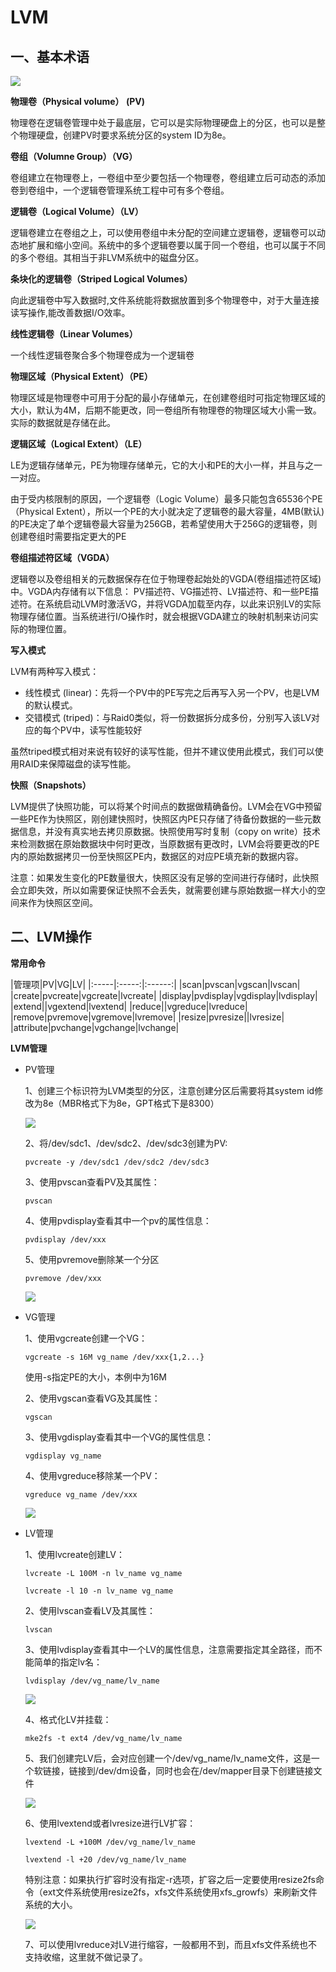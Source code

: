 # LVM #

## 一、基本术语 ##

![](img/LVM.png)

**物理卷（Physical volume） (PV)**

物理卷在逻辑卷管理中处于最底层，它可以是实际物理硬盘上的分区，也可以是整个物理硬盘，创建PV时要求系统分区的system ID为8e。

**卷组（Volumne Group）（VG）**

卷组建立在物理卷上，一卷组中至少要包括一个物理卷，卷组建立后可动态的添加卷到卷组中，一个逻辑卷管理系统工程中可有多个卷组。

**逻辑卷（Logical Volume）（LV）**

逻辑卷建立在卷组之上，可以使用卷组中未分配的空间建立逻辑卷，逻辑卷可以动态地扩展和缩小空间。系统中的多个逻辑卷要以属于同一个卷组，也可以属于不同的多个卷组。其相当于非LVM系统中的磁盘分区。

**条块化的逻辑卷（Striped Logical Volumes）**

向此逻辑卷中写入数据时,文件系统能将数据放置到多个物理卷中，对于大量连接读写操作,能改善数据I/O效率。

**线性逻辑卷（Linear Volumes）**

一个线性逻辑卷聚合多个物理卷成为一个逻辑卷

**物理区域（Physical Extent）（PE）**

物理区域是物理卷中可用于分配的最小存储单元，在创建卷组时可指定物理区域的大小，默认为4M，后期不能更改，同一卷组所有物理卷的物理区域大小需一致。实际的数据就是存储在此。

**逻辑区域（Logical Extent）（LE）**

LE为逻辑存储单元，PE为物理存储单元，它的大小和PE的大小一样，并且与之一一对应。

由于受内核限制的原因，一个逻辑卷（Logic Volume）最多只能包含65536个PE（Physical Extent），所以一个PE的大小就决定了逻辑卷的最大容量，4MB(默认) 的PE决定了单个逻辑卷最大容量为256GB，若希望使用大于256G的逻辑卷，则创建卷组时需要指定更大的PE

**卷组描述符区域（VGDA）**

逻辑卷以及卷组相关的元数据保存在位于物理卷起始处的VGDA(卷组描述符区域)中。VGDA内存储有以下信息： PV描述符、VG描述符、LV描述符、和一些PE描述符。在系统启动LVM时激活VG，并将VGDA加载至内存，以此来识别LV的实际物理存储位置。当系统进行I/O操作时，就会根据VGDA建立的映射机制来访问实际的物理位置。

**写入模式**

LVM有两种写入模式：

- 线性模式 (linear)：先将一个PV中的PE写完之后再写入另一个PV，也是LVM的默认模式。 
- 交错模式 (triped)：与Raid0类似，将一份数据拆分成多份，分别写入该LV对应的每个PV中，读写性能较好

虽然triped模式相对来说有较好的读写性能，但并不建议使用此模式，我们可以使用RAID来保障磁盘的读写性能。

**快照（Snapshots）**

LVM提供了快照功能，可以将某个时间点的数据做精确备份。LVM会在VG中预留一些PE作为快照区，刚创建快照时，快照区内PE只存储了待备份数据的一些元数据信息，并没有真实地去拷贝原数据。快照使用写时复制（copy on write）技术来检测数据在原始数据块中何时更改，当原数据有更改时，LVM会将要更改的PE内的原始数据拷贝一份至快照区PE内，数据区的对应PE填充新的数据内容。

注意：如果发生变化的PE数量很大，快照区没有足够的空间进行存储时，此快照会立即失效，所以如需要保证快照不会丢失，就需要创建与原始数据一样大小的空间来作为快照区空间。


## 二、LVM操作 ##

**常用命令**

|管理项|PV|VG|LV|
|:-----|:-----:|:------:|
|scan|pvscan|vgscan|lvscan|
|create|pvcreate|vgcreate|lvcreate|
|display|pvdisplay|vgdisplay|lvdisplay|
|extend||vgextend|lvextend|
|reduce||vgreduce|lvreduce|
|remove|pvremove|vgremove|lvremove|
|resize|pvresize||lvresize|
|attribute|pvchange|vgchange|lvchange|

**LVM管理**

- PV管理

	1、创建三个标识符为LVM类型的分区，注意创建分区后需要将其system id修改为8e（MBR格式下为8e，GPT格式下是8300）

	![](img/fdisk.png)

	2、将/dev/sdc1、/dev/sdc2、/dev/sdc3创建为PV:

	`pvcreate -y /dev/sdc1 /dev/sdc2 /dev/sdc3`

	3、使用pvscan查看PV及其属性：
	
	`pvscan`

	4、使用pvdisplay查看其中一个pv的属性信息：
	
	`pvdisplay /dev/xxx`

	5、使用pvremove删除某一个分区
	
	`pvremove /dev/xxx`

	![](img/MPV.png)

- VG管理

	1、使用vgcreate创建一个VG：

	`vgcreate -s 16M vg_name /dev/xxx{1,2...}`
	
	使用-s指定PE的大小，本例中为16M

	2、使用vgscan查看VG及其属性：

	`vgscan`

	3、使用vgdisplay查看其中一个VG的属性信息：

	`vgdisplay vg_name`

	4、使用vgreduce移除某一个PV：

	`vgreduce vg_name /dev/xxx`

	![](img/MVG.png)

- LV管理

	1、使用lvcreate创建LV：
	
	`lvcreate -L 100M -n lv_name vg_name`
	
	`lvcreate -l 10 -n lv_name vg_name`

	2、使用lvscan查看LV及其属性：

	`lvscan`

	3、使用lvdisplay查看其中一个LV的属性信息，注意需要指定其全路径，而不能简单的指定lv名：

	`lvdisplay /dev/vg_name/lv_name`

	![](img/MLV01.png)

	4、格式化LV并挂载：

	`mke2fs -t ext4 /dev/vg_name/lv_name`

	5、我们创建完LV后，会对应创建一个/dev/vg_name/lv_name文件，这是一个软链接，链接到/dev/dm设备，同时也会在/dev/mapper目录下创建链接文件
	
	![](img/devmapper.png)

	6、使用lvextend或者lvresize进行LV扩容：
	
	`lvextend -L +100M /dev/vg_name/lv_name`
	
	`lvextend -l +20 /dev/vg_name/lv_name`

	特别注意：如果执行扩容时没有指定-r选项，扩容之后一定要使用resize2fs命令（ext文件系统使用resize2fs，xfs文件系统使用xfs_growfs）来刷新文件系统的大小。

	![](img/lvmextend.png)

	7、可以使用lvreduce对LV进行缩容，一般都用不到，而且xfs文件系统也不支持收缩，这里就不做记录了。
	
	



